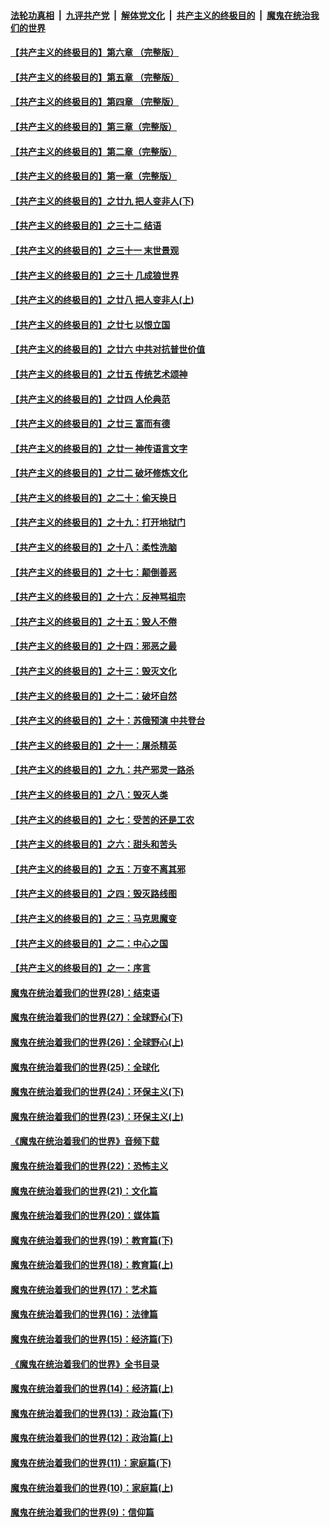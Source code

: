 ####  [法轮功真相](../../../../basic/blob/master/README.md?t=04210401) &nbsp;|&nbsp; [九评共产党](../../../../9ping.md/blob/master/README.md?t=04210401) &nbsp;|&nbsp; [解体党文化](../../../../jtdwh.md/blob/master/README.md?t=04210401)  &nbsp;|&nbsp; [共产主义的终极目的](../../../../gczydzjmd.md/blob/master/README.md?t=04210401) &nbsp;|&nbsp; [魔鬼在统治我们的世界](../../../../mgztzwmdsj.md/blob/master/README.md?t=04210401) 

#### [【共产主义的终极目的】第六章 （完整版）](../pages/nsc422/n11428913.md?t=04210401) 

#### [【共产主义的终极目的】第五章 （完整版）](../pages/nsc422/n11428912.md?t=04210401) 

#### [【共产主义的终极目的】第四章 （完整版）](../pages/nsc422/n11428907.md?t=04210401) 

#### [【共产主义的终极目的】第三章（完整版）](../pages/nsc422/n11428848.md?t=04210401) 

#### [【共产主义的终极目的】第二章（完整版）](../pages/nsc422/n11428831.md?t=04210401) 

#### [【共产主义的终极目的】第一章（完整版）](../pages/nsc422/n11417651.md?t=04210401) 

#### [【共产主义的终极目的】之廿九 把人变非人(下)](../pages/nsc422/n11344140.md?t=04210401) 

#### [【共产主义的终极目的】之三十二 结语](../pages/nsc422/n11360535.md?t=04210401) 

#### [【共产主义的终极目的】之三十一 末世景观](../pages/nsc422/n11351129.md?t=04210401) 

#### [【共产主义的终极目的】之三十 几成狼世界](../pages/nsc422/n11348280.md?t=04210401) 

#### [【共产主义的终极目的】之廿八 把人变非人(上)](../pages/nsc422/n11340492.md?t=04210401) 

#### [【共产主义的终极目的】之廿七 以恨立国](../pages/nsc422/n11336944.md?t=04210401) 

#### [【共产主义的终极目的】之廿六 中共对抗普世价值](../pages/nsc422/n11324785.md?t=04210401) 

#### [【共产主义的终极目的】之廿五 传统艺术颂神](../pages/nsc422/n11296396.md?t=04210401) 

#### [【共产主义的终极目的】之廿四 人伦典范](../pages/nsc422/n11296397.md?t=04210401) 

#### [【共产主义的终极目的】之廿三 富而有德](../pages/nsc422/n11283598.md?t=04210401) 

#### [【共产主义的终极目的】之廿一 神传语言文字](../pages/nsc422/n11263265.md?t=04210401) 

#### [【共产主义的终极目的】之廿二 破坏修炼文化](../pages/nsc422/n11245728.md?t=04210401) 

#### [【共产主义的终极目的】之二十：偷天换日](../pages/nsc422/n11238846.md?t=04210401) 

#### [【共产主义的终极目的】之十九：打开地狱门](../pages/nsc422/n11206376.md?t=04210401) 

#### [【共产主义的终极目的】之十八：柔性洗脑](../pages/nsc422/n11199994.md?t=04210401) 

#### [【共产主义的终极目的】之十七：颠倒善恶](../pages/nsc422/n11179782.md?t=04210401) 

#### [【共产主义的终极目的】之十六：反神骂祖宗](../pages/nsc422/n11166798.md?t=04210401) 

#### [【共产主义的终极目的】之十五：毁人不倦](../pages/nsc422/n11166792.md?t=04210401) 

#### [【共产主义的终极目的】之十四：邪恶之最](../pages/nsc422/n11150249.md?t=04210401) 

#### [【共产主义的终极目的】之十三：毁灭文化](../pages/nsc422/n11135227.md?t=04210401) 

#### [【共产主义的终极目的】之十二：破坏自然](../pages/nsc422/n11135214.md?t=04210401) 

#### [【共产主义的终极目的】之十：苏俄预演 中共登台](../pages/nsc422/n11118424.md?t=04210401) 

#### [【共产主义的终极目的】之十一：屠杀精英](../pages/nsc422/n11118442.md?t=04210401) 

#### [【共产主义的终极目的】之九：共产邪灵一路杀](../pages/nsc422/n11114139.md?t=04210401) 

#### [【共产主义的终极目的】之八：毁灭人类](../pages/nsc422/n11108503.md?t=04210401) 

#### [【共产主义的终极目的】之七：受苦的还是工农](../pages/nsc422/n11101809.md?t=04210401) 

#### [【共产主义的终极目的】之六：甜头和苦头](../pages/nsc422/n11096971.md?t=04210401) 

#### [【共产主义的终极目的】之五：万变不离其邪](../pages/nsc422/n11091285.md?t=04210401) 

#### [【共产主义的终极目的】之四：毁灭路线图](../pages/nsc422/n11086284.md?t=04210401) 

#### [【共产主义的终极目的】之三：马克思魔变](../pages/nsc422/n11061941.md?t=04210401) 

#### [【共产主义的终极目的】之二：中心之国](../pages/nsc422/n11047728.md?t=04210401) 

#### [【共产主义的终极目的】之一：序言](../pages/nsc422/n11086077.md?t=04210401) 

#### [魔鬼在统治着我们的世界(28)：结束语](../pages/nsc422/n10936246.md?t=04210401) 

#### [魔鬼在统治着我们的世界(27)：全球野心(下)](../pages/nsc422/n10928319.md?t=04210401) 

#### [魔鬼在统治着我们的世界(26)：全球野心(上)](../pages/nsc422/n10900318.md?t=04210401) 

#### [魔鬼在统治着我们的世界(25)：全球化](../pages/nsc422/n10788205.md?t=04210401) 

#### [魔鬼在统治着我们的世界(24)：环保主义(下)](../pages/nsc422/n10695307.md?t=04210401) 

#### [魔鬼在统治着我们的世界(23)：环保主义(上)](../pages/nsc422/n10688613.md?t=04210401) 

#### [《魔鬼在统治着我们的世界》音频下载](../pages/nsc422/n10635553.md?t=04210401) 

#### [魔鬼在统治着我们的世界(22)：恐怖主义](../pages/nsc422/n10614727.md?t=04210401) 

#### [魔鬼在统治着我们的世界(21)：文化篇](../pages/nsc422/n10597706.md?t=04210401) 

#### [魔鬼在统治着我们的世界(20)：媒体篇](../pages/nsc422/n10586579.md?t=04210401) 

#### [魔鬼在统治着我们的世界(19)：教育篇(下)](../pages/nsc422/n10564808.md?t=04210401) 

#### [魔鬼在统治着我们的世界(18)：教育篇(上)](../pages/nsc422/n10526970.md?t=04210401) 

#### [魔鬼在统治着我们的世界(17)：艺术篇](../pages/nsc422/n10499093.md?t=04210401) 

#### [魔鬼在统治着我们的世界(16)：法律篇](../pages/nsc422/n10485969.md?t=04210401) 

#### [魔鬼在统治着我们的世界(15)：经济篇(下)](../pages/nsc422/n10469975.md?t=04210401) 

#### [《魔鬼在统治着我们的世界》全书目录](../pages/nsc422/n10464261.md?t=04210401) 

#### [魔鬼在统治着我们的世界(14)：经济篇(上)](../pages/nsc422/n10457370.md?t=04210401) 

#### [魔鬼在统治着我们的世界(13)：政治篇(下)](../pages/nsc422/n10448270.md?t=04210401) 

#### [魔鬼在统治着我们的世界(12)：政治篇(上)](../pages/nsc422/n10444576.md?t=04210401) 

#### [魔鬼在统治着我们的世界(11)：家庭篇(下)](../pages/nsc422/n10440961.md?t=04210401) 

#### [魔鬼在统治着我们的世界(10)：家庭篇(上)](../pages/nsc422/n10435448.md?t=04210401) 

#### [魔鬼在统治着我们的世界(9)：信仰篇](../pages/nsc422/n10432159.md?t=04210401) 

